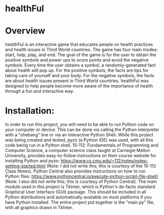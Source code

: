 # healthFul

# Overview
healthFul is an interactive game that educates people on health practices and health issues in Third World countries. The game has four main modes: start, help, play, and end. The goal of the game is for the user to obtain the positive symbols and power ups to score points and avoid the negative symbols. Every time the user obtains a symbol, a randomly-generated fact about health will pop up. For the positive symbols, the facts are tips for taking care of yourself and your body. For the negative symbols, the facts are about health issues present in Third World countries. healthFul was designed to help people become more aware of the importance of health through a fun and interactive way. 

# Installation:
In order to run this project, you will need to be able to run Python code on your computer or device. This can be done via calling the Python interpreter with a "shebang" line or via an interactive Python Shell. While this project was being created and tested, pyzo (a Python IDE) was used, with all this code being run in a Python shell. 15-112: Fundamentals of Programming and Computer Science, a computer science class taught at Carnegie Mellon University, provides easy-to-follow instructions on their course website for installing Python and pyzo: https://www.cs.cmu.edu/~112/notes/notes-getting-started.html (Note: I did not write this; this is courtesy of the 15-112 Class Notes). Python Central also provides instructions on how to run Python files: https://www.pythoncentral.io/execute-python-script-file-shell/ (Note: I also did not write this; this is courtesy of Python Central). The main module used in this project is TkInter, which is Python's de-facto standard Graphical User Interface (GUI) package. This should be included in all Python distributions and automatically available on most platforms if you have Python installed. The entire project put together is the "main.py" file, with all graphics drawn in TkInter. 
